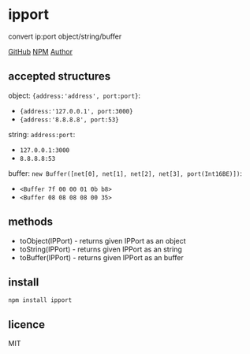 # ipport

convert ip:port object/string/buffer

[GitHub](http://github.com/bencevans/node-ipport) [NPM](https://npm.org/package/ipport) [Author](http://bensbit.co.uk)

## accepted structures

object: `{address:'address', port:port}`:

* `{address:'127.0.0.1', port:3000}`
* `{address:'8.8.8.8', port:53}`

string: `address:port`:

* `127.0.0.1:3000`
* `8.8.8.8:53`

buffer: `new Buffer([net[0], net[1], net[2], net[3], port(Int16BE)])`:

* `<Buffer 7f 00 00 01 0b b8>`
* `<Buffer 08 08 08 08 00 35>`

## methods

* toObject(IPPort) - returns given IPPort as an object
* toString(IPPort) - returns given IPPort as an string
* toBuffer(IPPort) - returns given IPPort as an buffer

## install

`npm install ipport`


## licence

MIT